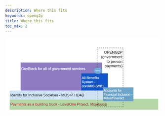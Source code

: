 ```yaml
---
description: Where this fits
keywords: openg2p
title: Where this fits
toc_max: 2
---
```


![](./images/01.png)